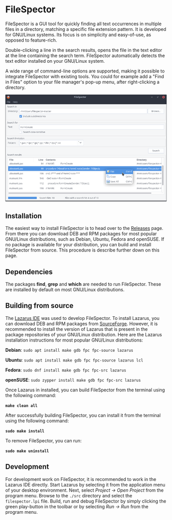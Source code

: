 # FileSpector
FileSpector is a GUI tool for quickly finding all text occurrences in multiple files in a directory, matching a specific file extension pattern. It is developed for GNU/Linux systems. Its focus is on simplicity and easy-of-use, as opposed to feature-rich.

Double-clicking a line in the search results, opens the file in the text editor at the line containing the search term. FileSpector automatically detects the text editor installed on your GNU/Linux system.

A wide range of command-line options are supported, making it possible to integrate FileSpector with existing tools. You could for example add a "Find in Files" option to your file manager's pop-up menu, after right-clicking a directory.

![alt text](docs/images/screenshot_mainwindow.png "Screenshot of FileSpector's main window")

## Installation

The easiest way to install FileSpector is to head over to the [Releases](https://github.com/kruizer23/filespector/releases/) page. From there you can download DEB and RPM packages for most popular GNU/Linux distributions, such as Debian, Ubuntu, Fedora and openSUSE. If no package is available for your distribution, you can build and install FileSpector from source. This procedure is describe further down on this page.

## Dependencies

The packages **find**, **grep** and **which** are needed to run FileSpector. These are installed by default on most GNU/Linux distributions.

## Building from source

The [Lazarus IDE](https://www.lazarus-ide.org/) was used to develop FileSpector. To install Lazarus, you can download DEB and RPM packages from [SourceForge](https://sourceforge.net/projects/lazarus/files/). However, it is recommended to install the version of Lazarus that is present in the package repositories of your GNU/Linux distribution. Here are the Lazarus installation instructions for most popular GNU/Linux distributions:

**Debian**: `sudo apt install make gdb fpc fpc-source lazarus`

**Ubuntu**: `sudo apt install make gdb fpc fpc-source lazarus lcl`

**Fedora**: `sudo dnf install make gdb fpc fpc-src lazarus`

**openSUSE**: `sudo zypper install make gdb fpc fpc-src lazarus`

Once Lazarus in installed, you can build FileSpector from the terminal using the following command:

**`make clean all`**

After successfully building FileSpector, you can install it from the terminal using the following command:

**`sudo make install`**

To remove FileSpector, you can run:

**`sudo make uninstall`**

## Development

For development work on FileSpector, it is recommended to work in the Lazarus IDE directly. Start Lazarus by selecting it from the application menu of your desktop environment. Next, select *Project → Open Project* from the program menu. Browse to the `./src` directory and select the `filespector.lpi` file. Build, run and debug FileSpector by simply clicking the green play-button in the toolbar or by selecting *Run → Run* from the program menu.


